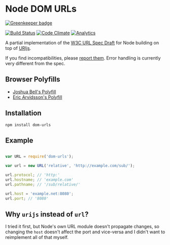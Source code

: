 Node DOM URLs
=============

[![Greenkeeper badge](https://badges.greenkeeper.io/passy/node-dom-urls.svg)](https://greenkeeper.io/)

[![Build Status](https://travis-ci.org/passy/node-dom-urls.png)](https://travis-ci.org/passy/node-dom-urls)
[![Code Climate](https://codeclimate.com/github/passy/node-dom-urls.png)](https://codeclimate.com/github/passy/node-dom-urls)
[![Analytics](https://ga-beacon.appspot.com/UA-587894-18/node-dom-urls/readme)](https://github.com/igrigorik/ga-beacon)

A partial implementation of the [W3C URL Spec Draft](https://dvcs.w3.org/hg/url/raw-file/tip/Overview.html) for Node building on top of [URIjs](http://medialize.github.io/URI.js/).

If you find incompatibilities, please [report them](https://github.com/passy/node-dom-urls/issues). Error handling is currently very different from the spec.

Browser Polyfills
-----------------

  - [Joshua Bell's Polyfill](https://github.com/inexorabletash/polyfill/blob/master/url.js)
  - [Eric Arvidsson's Polyfill](https://github.com/arv/DOM-URL-Polyfill)

Installation
------------

`npm install dom-urls`

Example
-------

```js

var URL = require('dom-urls');

var url = new URL('relative', 'http://example.com/sub/');

url.protocol; // 'http:'
url.hostname; // 'example.com'
url.pathname; // '/sub/relative/'

url.host = 'example.net:8080';
url.port; // '8080'
```

Why `urijs` instead of `url`?
-----------------------------

I tried it first, but Node's own URL module doesn't propagate changes, so
changing the `host` doesn't affect the port and vice-versa and I didn't want to
reimplement all of that myself.

